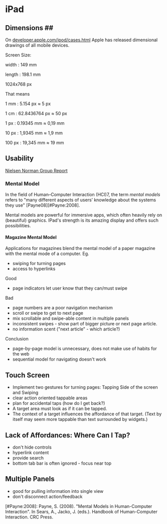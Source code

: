 # iPad

## Dimensions ## ##

On [developer.apple.com/ipod/cases.html](http://developer.apple.com/ipod/cases.html) Apple has released dimensional drawings of all mobile devices.

Screen Size:

width
:	149 mm

length
:	198.1 mm

1024x768 px

That means

1 mm
:	5.154 px ≈ 5 px

1 cm
:	62.8436764 px ≈ 50 px

1 px
:	0.19345 mm ≈ 0,19 mm

10 px
:	1,9345 mm ≈ 1,9 mm

100 px
:	19,345 mm ≈ 19 mm

## Usability ##

[Nielsen Norman Group Report][nngroup.ipad]

### Mental Model ###

In the field of Human–Computer Interaction (HCI)7, the term _mental models_ refers to "many different aspects of users’ knowledge about the systems they use" [Payne08][#Payne:2008]. 

Mental models are powerful for immersive apps, which often heavily rely on (beautiful) graphics. IPad's strength is its amazing display and offers such possibilities.

#### Magazine Mental Model ####

Applications for magazines blend the mental model of a paper magazine with the mental mode of a computer. Eg.

- swiping for turning pages
- access to hyperlinks

Good

- page indicators let user know that they can/must swipe

Bad

- page numbers are a poor navigation mechanism
- scroll or swipe to get to next page
- mix scrollable and swipe-able content in multiple panels
- inconsistent swipes - show part of bigger picture or next page article.
- no information scent ("next article" - which article?)

Conclusion

- page-by-page model is unnecessary, does not make use of habits for the web
- sequential model for navigating doesn't work

## Touch Screen ##

- Implement two gestures for turning pages: Tapping Side of the screen and Swiping
- clear action oriented tappable areas 
- plan for accidental taps (how do I get back?)
- A target area must look as if it can be tapped.
- The context of a target influences the affordance of that target. (Text by itself may seem more tappable than text surrounded by widgets.)

## Lack of Affordances: Where Can I Tap?

- don't hide controls
- hyperlink content
- provide search
- bottom tab bar is often ignored - focus near top

## Multiple Panels ##

- good for pulling information into single view
- don't disconnect action/feedback

[nngroup.ipad]:http://s3.amazonaws.com/nngroup/ipad-usability.pdf

[#Payne:2008]: Payne, S. (2008). "Mental Models in Human-Computer Interaction". In Sears, A., Jacko, J. (eds.). Handbook of Human-Computer Interaction. CRC Press.
